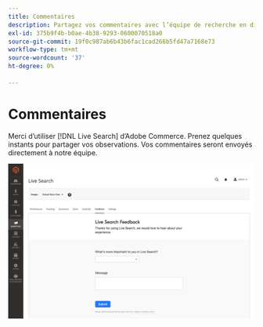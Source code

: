 ```yaml
---
title: Commentaires
description: Partagez vos commentaires avec l’équipe de recherche en direct.
exl-id: 375b9f4b-b0ae-4b38-9293-0600070518a0
source-git-commit: 19f0c987ab6b43b6fac1cad266b5fd47a7168e73
workflow-type: tm+mt
source-wordcount: '37'
ht-degree: 0%

---
```


# Commentaires

Merci d’utiliser [!DNL Live Search] d’Adobe Commerce. Prenez quelques instants pour partager vos observations. Vos commentaires seront envoyés directement à notre équipe.

![Commentaires sur la recherche en direct bêta](assets/feedback.png)
